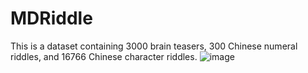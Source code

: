# MDRiddle
This is a dataset containing 3000 brain teasers, 300 Chinese numeral riddles, and 16766 Chinese character riddles.
![image](https://github.com/canwuyingluan/MDRiddle/blob/main/riddle.png)
